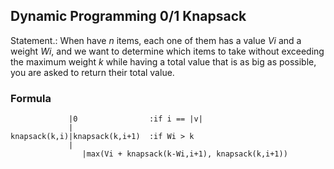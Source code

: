 ## Dynamic Programming 0/1 Knapsack

Statement.:
When have _n_ items, each one of them has a value _Vi_ and a weight _Wi_, and we want to determine which items to take without exceeding the maximum weight _k_ while having a total value that is as big as possible, you are asked to return their total value.

### Formula

```
             |0                :if i == |v|
             |
knapsack(k,i)|knapsack(k,i+1)  :if Wi > k
             |
                |max(Vi + knapsack(k-Wi,i+1), knapsack(k,i+1))
```




